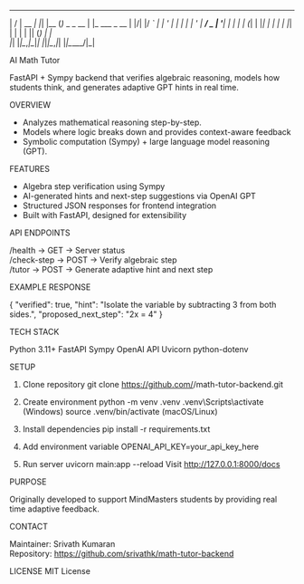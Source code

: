  __  __       _   _     _             _             
|  \/  | __ _| |_| |__ (_)_   _ _ __ | |_ ___  _ __ 
| |\/| |/ _` | __| '_ \| | | | | '_ \| __/ _ \| '__|
| |  | | (_| | |_| | | | | |_| | | | | || (_) | |   
|_|  |_|\__,_|\__|_| |_|_|\__,_|_| |_|\__\___/|_|   


AI Math Tutor

FastAPI + Sympy backend that verifies algebraic reasoning, models how students think, 
and generates adaptive GPT hints in real time.

OVERVIEW

- Analyzes mathematical reasoning step-by-step.
- Models where logic breaks down and provides context-aware feedback
- Symbolic computation (Sympy) + large language model reasoning (GPT).

FEATURES

- Algebra step verification using Sympy
- AI-generated hints and next-step suggestions via OpenAI GPT
- Structured JSON responses for frontend integration
- Built with FastAPI, designed for extensibility

API ENDPOINTS

/health       →   GET   →  Server status  
/check-step   →   POST  →  Verify algebraic step  
/tutor        →   POST  →  Generate adaptive hint and next step  

EXAMPLE RESPONSE

{
  "verified": true,
  "hint": "Isolate the variable by subtracting 3 from both sides.",
  "proposed_next_step": "2x = 4"
}

TECH STACK

Python 3.11+
FastAPI
Sympy
OpenAI API
Uvicorn
python-dotenv

SETUP

1. Clone repository
   git clone https://github.com/<your-username>/math-tutor-backend.git

2. Create environment
   python -m venv .venv
   .venv\Scripts\activate    (Windows)
   source .venv/bin/activate (macOS/Linux)

3. Install dependencies
   pip install -r requirements.txt

4. Add environment variable
   OPENAI_API_KEY=your_api_key_here

5. Run server
   uvicorn main:app --reload
   Visit http://127.0.0.1:8000/docs

PURPOSE

Originally developed to support MindMasters students by providing real time adaptive feedback.

CONTACT

Maintainer: Srivath Kumaran  
Repository: https://github.com/srivathk/math-tutor-backend

LICENSE
MIT License
